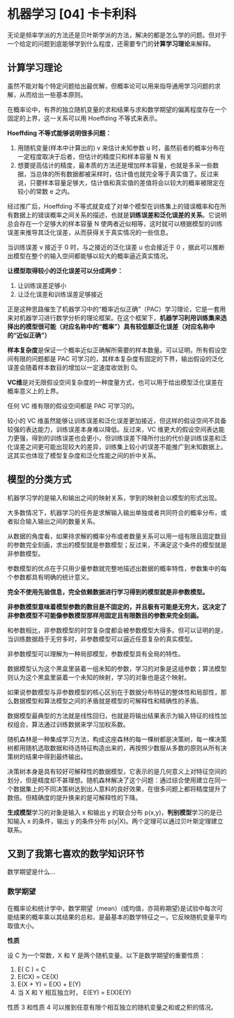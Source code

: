 # 机器学习 [04] 卡卡利科

无论是频率学派的方法还是贝叶斯学派的方法，解决的都是怎么学的问题。但对于一个给定的问题到底能够学到什么程度，还需要专门的**计算学习理论**来解释。

## 计算学习理论

虽然不能对每个特定问题给出最优解，但概率论可以用来指导通用学习问题的求解，从而给出一些基本原则。

在概率论中，有界的独立随机变量的求和结果与求和数学期望的偏离程度存在一个固定的上界，这一关系可以用 Hoeffding 不等式来表示。

**Hoeffding 不等式能够说明很多问题：**

1. 用随机变量(样本中计算出的) v 来估计未知参数 u 时，虽然前者的概率分布在一定程度取决于后者，但估计的精度只和样本容量 N 有关
2. 想要提高估计的精度，最本质的方法还是增加样本容量，也就是多采一些数据，当总体的所有数据都被采样时，估计值也就完全等于真实值了。反过来说，只要样本容量足够大，估计值和真实值的差值将会以较大的概率被限定在较小的常数 e 之内。

经过推广后，Hoeffding 不等式就变成了对单个模型在训练集上的错误概率和在所有数据上的错误概率之间关系的描述，也就是**训练误差和泛化误差的关系**。它说明总会存在一个足够大的样本容量 N 使两者近似相等，这时就可以根据模型的训练误差来推导其泛化误差，从而获得关于真实情况的一些信息。

当训练误差 v 接近于 0 时，与之接近的泛化误差 u 也会接近于 0 ，据此可以推断出模型在整个的输入空间都能够以较大的概率逼近真实情况。

**让模型取得较小的泛化误差可以分成两步：**

1. 让训练误差足够小
2. 让泛化误差和训练误差足够接近

正是这种思路催生了机器学习中的“概率近似正确”（PAC）学习理论，它是一套用来对机器学习进行数学分析的理论框架。在这个框架下，**机器学习利用训练集来选择出的模型很可能（对应名称中的“概率”）具有较低额泛化误差（对应名称中的“近似正确”）**

**样本复杂度**是保证一个概率近似正确解所需要的样本数量。可以证明，所有假设空间有限的问题都是 PAC 可学习的，其样本复杂度有固定的下界，输出假设的泛化误差会随着样本数目的增加以一定速度收敛到 0。

**VC维**是对无限假设空间复杂度的一种度量方式，也可以用于给出模型泛化误差在概率意义上的上界。

任何 VC 维有限的假设空间都是 PAC 可学习的。

较小的 VC 维虽然能够让训练误差和泛化误差更加接近，但这样的假设空间不具备较强的表达能力，训练误差本身难以降低。反过来，VC 维更大的假设空间表达能力更强，得到的训练误差也会更小，但训练误差下降所付出的代价是训练误差和泛化误差之间更可能出现较大的差异，训练集上较小的误差不能推广到未知数据上。这其实也体现了模型复杂度和泛化性能之间的折中关系。

## 模型的分类方式 

机器学习学的是输入和输出之间的映射关系，学到的映射会以模型的形式出现。

大多数情况下，机器学习的任务是求解输入输出单独或者共同符合的概率分布，或者拟合输入输出之间的数量关系。

从数据的角度看，如果待求解的概率分布或者数量关系可以用一组有限且固定数目的参数完全刻画，求出的模型就是参数模型；反过来，不满足这个条件的模型就是非参数模型。

参数模型的优点在于只用少量参数就完整地描述出数据的概率特性，参数集中的每个参数都具有明确的统计意义。

**完全不使用先验信息，完全依赖数据进行学习得到的模型就是非参数模型。**

**非参数模型意味着模型参数的数目是不固定的，并且极有可能是无穷大，这决定了非参数模型不可能像参数模型那样用固定且有限数目的参数来完全刻画。**

和参数相比，非参数模型的时空复杂度都会被参数模型大得多。但可以证明的是，当训练数据趋于无穷多时，非参数模型可以逼近任意复杂的真实模型。

非参数模型可以理解为一种局部模型，参数模型具有全局的特性。

数据模型认为这个黑盒里装着一组未知的参数，学习的对象是这组参数；算法模型则认为这个黑盒里装着一个未知的映射，学习的对象也是这个映射。

如果说参数模型与非参数模型的核心区别在于数据分布特征的整体性和局部性，那么数据模型和算法模型之间的矛盾就是模型的可解释性和精确性的矛盾。

数据模型最典型的方法就是线性回归，也就是将输出结果表示为输入特征的线性加权组合，算法通过训练数据来学习加权系数。

随机森林是一种集成学习方法，构成这座森林的每一棵树都是决策树，每一棵决策树都用随机选取数据和待选特征构造出来的，再按照少数服从多数的原则从所有决策树的结果中得到最终输出。

决策树本身是具有较好可解释性的数据模型，它表示的是几何意义上对特征空间的划分，但是精度却不甚理想。随机森林解决了这个问题：通过综合使用建立在同一个数据集上的不同决策树达到出人意料的良好效果，在很多问题上都将精度提升了数倍。但精确度的提升换来的是可解释性的下降。

**生成模型**学习的对象是输入 x 和输出 y 的联合分布 p(x,y)，**判别模型**学习的是已知输入 x 的条件，输出 y 的条件分布 p(y|X)。两个定理可以通过贝叶斯定理建立联系。

## 又到了我第七喜欢的数学知识环节

数学期望是什么...

### 数学期望

在概率论和统计学中，数学期望（mean）(或均值，亦简称期望)是试验中每次可能结果的概率乘以其结果的总和，是最基本的数学特征之一。它反映随机变量平均取值大小。

**性质**

设 C 为一个常数，X 和 Y 是两个随机变量。以下是数学期望的重要性质：

1. E( C ) = C
2. E(CX) = CE(X)
3. E(X + Y) = E(X) + E(Y)
4. 当 X 和 Y 相互独立时， E(EY) = E(X)E(Y)

性质 3 和性质 4 可以推到任意有限个相互独立的随机变量之和或之积的情况。